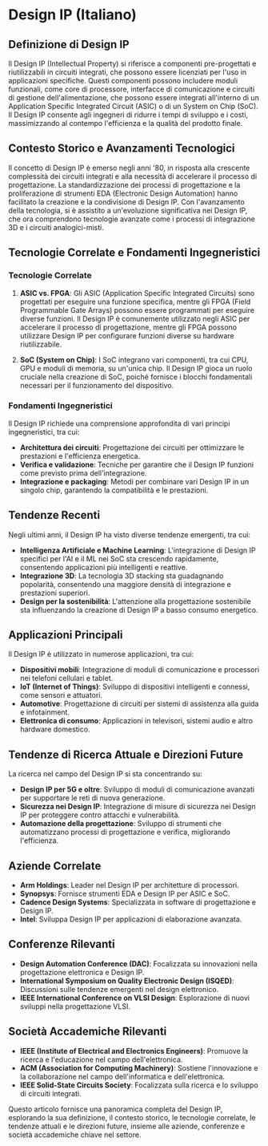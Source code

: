 # Design IP (Italiano)

## Definizione di Design IP

Il Design IP (Intellectual Property) si riferisce a componenti pre-progettati e riutilizzabili in circuiti integrati, che possono essere licenziati per l'uso in applicazioni specifiche. Questi componenti possono includere moduli funzionali, come core di processore, interfacce di comunicazione e circuiti di gestione dell'alimentazione, che possono essere integrati all'interno di un Application Specific Integrated Circuit (ASIC) o di un System on Chip (SoC). Il Design IP consente agli ingegneri di ridurre i tempi di sviluppo e i costi, massimizzando al contempo l'efficienza e la qualità del prodotto finale.

## Contesto Storico e Avanzamenti Tecnologici

Il concetto di Design IP è emerso negli anni '80, in risposta alla crescente complessità dei circuiti integrati e alla necessità di accelerare il processo di progettazione. La standardizzazione dei processi di progettazione e la proliferazione di strumenti EDA (Electronic Design Automation) hanno facilitato la creazione e la condivisione di Design IP. Con l'avanzamento della tecnologia, si è assistito a un'evoluzione significativa nei Design IP, che ora comprendono tecnologie avanzate come i processi di integrazione 3D e i circuiti analogici-misti.

## Tecnologie Correlate e Fondamenti Ingegneristici

### Tecnologie Correlate

1. **ASIC vs. FPGA**: Gli ASIC (Application Specific Integrated Circuits) sono progettati per eseguire una funzione specifica, mentre gli FPGA (Field Programmable Gate Arrays) possono essere programmati per eseguire diverse funzioni. Il Design IP è comunemente utilizzato negli ASIC per accelerare il processo di progettazione, mentre gli FPGA possono utilizzare Design IP per configurare funzioni diverse su hardware riutilizzabile.

2. **SoC (System on Chip)**: I SoC integrano vari componenti, tra cui CPU, GPU e moduli di memoria, su un'unica chip. Il Design IP gioca un ruolo cruciale nella creazione di SoC, poiché fornisce i blocchi fondamentali necessari per il funzionamento del dispositivo.

### Fondamenti Ingegneristici

Il Design IP richiede una comprensione approfondita di vari principi ingegneristici, tra cui:

- **Architettura dei circuiti**: Progettazione dei circuiti per ottimizzare le prestazioni e l'efficienza energetica.
- **Verifica e validazione**: Tecniche per garantire che il Design IP funzioni come previsto prima dell'integrazione.
- **Integrazione e packaging**: Metodi per combinare vari Design IP in un singolo chip, garantendo la compatibilità e le prestazioni.

## Tendenze Recenti

Negli ultimi anni, il Design IP ha visto diverse tendenze emergenti, tra cui:

- **Intelligenza Artificiale e Machine Learning**: L'integrazione di Design IP specifici per l'AI e il ML nei SoC sta crescendo rapidamente, consentendo applicazioni più intelligenti e reattive.
- **Integrazione 3D**: La tecnologia 3D stacking sta guadagnando popolarità, consentendo una maggiore densità di integrazione e prestazioni superiori.
- **Design per la sostenibilità**: L'attenzione alla progettazione sostenibile sta influenzando la creazione di Design IP a basso consumo energetico.

## Applicazioni Principali

Il Design IP è utilizzato in numerose applicazioni, tra cui:

- **Dispositivi mobili**: Integrazione di moduli di comunicazione e processori nei telefoni cellulari e tablet.
- **IoT (Internet of Things)**: Sviluppo di dispositivi intelligenti e connessi, come sensori e attuatori.
- **Automotive**: Progettazione di circuiti per sistemi di assistenza alla guida e infotainment.
- **Elettronica di consumo**: Applicazioni in televisori, sistemi audio e altro hardware domestico.

## Tendenze di Ricerca Attuale e Direzioni Future

La ricerca nel campo del Design IP si sta concentrando su:

- **Design IP per 5G e oltre**: Sviluppo di moduli di comunicazione avanzati per supportare le reti di nuova generazione.
- **Sicurezza nei Design IP**: Integrazione di misure di sicurezza nei Design IP per proteggere contro attacchi e vulnerabilità.
- **Automazione della progettazione**: Sviluppo di strumenti che automatizzano processi di progettazione e verifica, migliorando l'efficienza.

## Aziende Correlate

- **Arm Holdings**: Leader nel Design IP per architetture di processori.
- **Synopsys**: Fornisce strumenti EDA e Design IP per ASIC e SoC.
- **Cadence Design Systems**: Specializzata in software di progettazione e Design IP.
- **Intel**: Sviluppa Design IP per applicazioni di elaborazione avanzata.

## Conferenze Rilevanti

- **Design Automation Conference (DAC)**: Focalizzata su innovazioni nella progettazione elettronica e Design IP.
- **International Symposium on Quality Electronic Design (ISQED)**: Discussioni sulle tendenze emergenti nel design elettronico.
- **IEEE International Conference on VLSI Design**: Esplorazione di nuovi sviluppi nella progettazione VLSI.

## Società Accademiche Rilevanti

- **IEEE (Institute of Electrical and Electronics Engineers)**: Promuove la ricerca e l'educazione nel campo dell'elettronica.
- **ACM (Association for Computing Machinery)**: Sostiene l'innovazione e la collaborazione nel campo dell'informatica e dell'elettronica.
- **IEEE Solid-State Circuits Society**: Focalizzata sulla ricerca e lo sviluppo di circuiti integrati.

Questo articolo fornisce una panoramica completa del Design IP, esplorando la sua definizione, il contesto storico, le tecnologie correlate, le tendenze attuali e le direzioni future, insieme alle aziende, conferenze e società accademiche chiave nel settore.